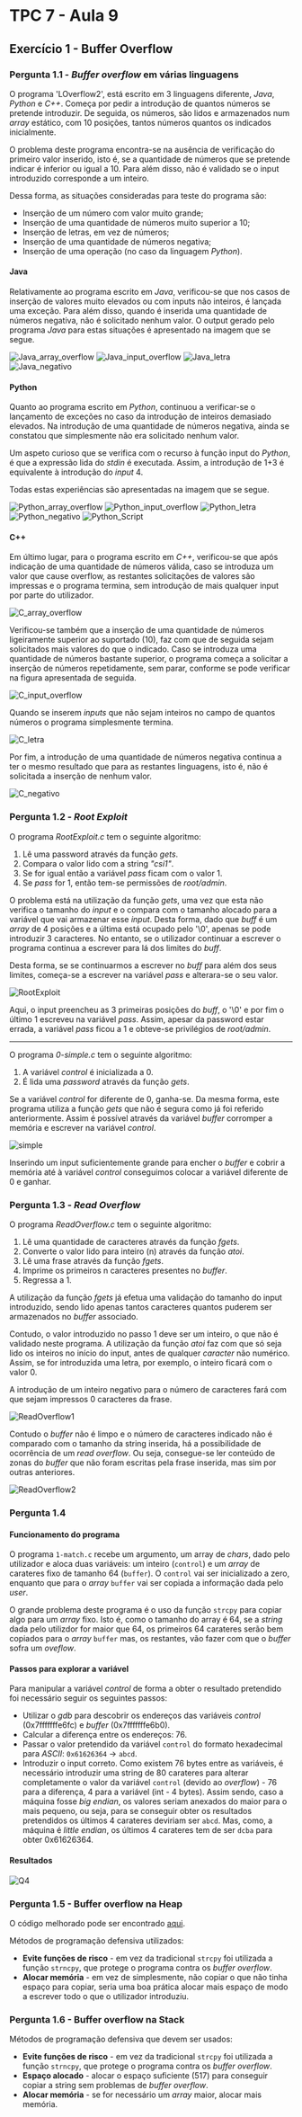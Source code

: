 # TPC 7 - Aula 9

## Exercício 1 - **Buffer Overflow**

### Pergunta 1.1 - *Buffer overflow* em várias linguagens

O programa 'LOverflow2', está escrito em 3 linguagens diferente, *Java*, *Python* e *C++*. Começa por pedir a introdução de quantos números se pretende introduzir. De seguida, os números, são lidos e armazenados num *array* estático, com 10 posições, tantos números quantos os indicados inicialmente.

O problema deste programa encontra-se na ausência de verificação do primeiro valor inserido, isto é, se a quantidade de números que se pretende indicar é inferior ou igual a 10. Para além disso, não é validado se o input introduzido corresponde a um inteiro.

Dessa forma, as situações consideradas para teste do programa são:

+ Inserção de um número com valor muito grande;
+ Inserção de uma quantidade de números muito superior a 10;
+ Inserção de letras, em vez de números;
+ Inserção de uma quantidade de números negativa;
+ Inserção de uma operação (no caso da linguagem *Python*).

#### Java

Relativamente ao programa escrito em *Java*, verificou-se que nos casos de inserção de valores muito elevados ou com inputs não inteiros, é lançada uma exceção. Para além disso, quando é inserida uma quantidade de números negativa, não é solicitado nenhum valor. O output gerado pelo programa *Java* para estas situações é apresentado na imagem que se segue.

![Java_array_overflow](./Imagens/Java_array_overflow.png)
![Java_input_overflow](./Imagens/Java_input_overflow.png)
![Java_letra](./Imagens/Java_letra.png)
![Java_negativo](./Imagens/Java_negativo.png)

#### Python

Quanto ao programa escrito em *Python*, continuou a verificar-se o lançamento de exceções no caso da introdução de inteiros demasiado elevados. Na introdução de uma quantidade de números negativa, ainda se constatou que simplesmente não era solicitado nenhum valor.

Um aspeto curioso que se verifica com o recurso à função input do *Python*, é que a expressão lida do *stdin* é executada. Assim, a introdução de 1+3 é equivalente à introdução do *input* 4.

Todas estas experiências são apresentadas na imagem que se segue.

![Python_array_overflow](./Imagens/Python_array_overflow.png)
![Python_input_overflow](./Imagens/Python_input_overflow.png)
![Python_letra](./Imagens/Python_letra.png)
![Python_negativo](./Imagens/Python_negativo.png)
![Python_Script](./Imagens/Python_Script.png)

#### C++

Em último lugar, para o programa escrito em *C++*, verificou-se que após indicação de uma quantidade de números válida, caso se introduza um valor que cause overflow, as restantes solicitações de valores são impressas e o programa termina, sem introdução de mais qualquer input por parte do utilizador.

![C_array_overflow](./Imagens/C++_array_overflow.png)

Verificou-se também que a inserção de uma quantidade de números ligeiramente superior ao suportado (10), faz com que de seguida sejam solicitados mais valores do que o indicado. Caso se introduza uma quantidade de números bastante superior, o programa começa a solicitar a inserção de números repetidamente, sem parar, conforme se pode verificar na figura apresentada de seguida.

![C_input_overflow](./Imagens/C++_input_overflow.png)

Quando se inserem *inputs* que não sejam inteiros no campo de quantos números o programa simplesmente termina.

![C_letra](./Imagens/C++_letra.png)

Por fim, a introdução de uma quantidade de números negativa continua a ter o mesmo resultado que para as restantes linguagens, isto é, não é solicitada a inserção de nenhum valor.

![C_negativo](./Imagens/C++_negativo.png)

### Pergunta 1.2 - *Root Exploit*

O programa *RootExploit.c* tem o seguinte algoritmo:

1. Lê uma password através da função *gets*.
2. Compara o valor lido com a string *"csi1"*.
3. Se for igual então a variável *pass* ficam com o valor 1.
4. Se *pass* for 1, então tem-se permissões de *root/admin*.

O problema está na utilização da função *gets*, uma vez que esta não verifica o tamanho do *input* e o compara com o tamanho alocado para a variável que vai armazenar esse *input*. Desta forma, dado que *buff* é um *array* de 4 posições e a última está ocupado pelo '\0', apenas se pode introduzir 3 caracteres. No entanto, se o utilizador continuar a escrever o programa continua a escrever para lá dos limites do *buff*.

Desta forma, se se continuarmos a escrever no *buff* para além dos seus limites, começa-se a escrever na variável *pass* e alterara-se o seu valor.

![RootExploit](./Imagens/RootExploit.png)

Aqui, o input preencheu as 3 primeiras posições do *buff*, o '\0' e por fim o último 1 escreveu na variável *pass*. Assim, apesar da password estar errada, a variável *pass* ficou a 1 e obteve-se privilégios de *root/admin*.

---

O programa *0-simple.c* tem o seguinte algoritmo:

1. A variável *control* é inicializada a 0.
2. É lida uma *password* através da função *gets*.

Se a variável *control* for diferente de 0, ganha-se.
Da mesma forma, este programa utiliza a função *gets* que não é segura como já foi referido anteriormente. Assim é possível através da variável *buffer* corromper a memória e escrever na variável *control*.

![simple](./Imagens/simples.png)

Inserindo um input suficientemente grande para encher o *buffer* e cobrir a memória até à variável *control* conseguimos colocar a variável diferente de 0 e ganhar.

### Pergunta 1.3 - *Read Overflow*

O programa *ReadOverflow.c* tem o seguinte algoritmo:

1. Lê uma quantidade de caracteres através da função *fgets*.
2. Converte o valor lido para inteiro (n) através da função *atoi*.
3. Lê uma frase através da função *fgets*.
4. Imprime os primeiros n caracteres presentes no *buffer*.
5. Regressa a 1.

A utilização da função *fgets* já efetua uma validação do tamanho do input introduzido, sendo lido apenas tantos caracteres quantos puderem ser armazenados no *buffer* associado.

Contudo, o valor introduzido no passo 1 deve ser um inteiro, o que não é validado neste programa. A utilização da função *atoi* faz com que só seja lido os inteiros no início do input, antes de qualquer *caracter* não numérico. Assim, se for introduzida uma letra, por exemplo, o inteiro ficará com o valor 0.

A introdução de um inteiro negativo para o número de caracteres fará com que sejam impressos 0 caracteres da frase.

![ReadOverflow1](./Imagens/ReadOverflow1.png)

Contudo o *buffer* não é limpo e o número de caracteres indicado não é comparado com o tamanho da string inserida, há a possibilidade de ocorrência de um *read overflow*. Ou seja, consegue-se ler conteúdo de zonas do *buffer* que não foram escritas pela frase inserida, mas sim por outras anteriores.

![ReadOverflow2](./Imagens/ReadOverflow2.png)

### Pergunta 1.4 

#### Funcionamento do programa

O programa ```1-match.c``` recebe um argumento, um array de *chars*, dado pelo utilizador e aloca duas variáveis: um inteiro (```control```) e um *array* de carateres fixo de tamanho 64 (```buffer```). O ```control``` vai ser inicializado a zero, enquanto que para o *array* ```buffer``` vai ser copiada a informação dada pelo *user*.

O grande problema deste programa é o uso da função ```strcpy``` para copiar algo para um *array* fixo. Isto é, como o tamanho do array é 64, se a *string* dada pelo utilizdor for maior que 64, os primeiros 64 carateres serão bem copiados para o *array* ```buffer``` mas, os restantes, vão fazer com que o *buffer* sofra um *oveflow*.

#### Passos para explorar a variável

Para manipular a variável *control* de forma a obter o resultado pretendido foi necessário seguir os seguintes passos:

- Utilizar o *gdb* para descobrir os endereços das variáveis *control* (0x7fffffffe6fc) e *buffer* (0x7fffffffe6b0).
- Calcular a diferença entre os endereços: 76.
- Passar o valor pretendido da variável ```control``` do formato hexadecimal para *ASCII*: ```0x61626364``` -> ```abcd```.
- Introduzir o input correto. Como existem 76 bytes entre as variáveis, é necessário introduzir uma string de 80 carateres para alterar completamente o valor da variável ```control``` (devido ao *overflow*) - 76 para a diferença, 4 para a variável (int - 4 bytes). Assim sendo, caso a máquina fosse *big endian*, os valores seriam anexados do maior para o mais pequeno, ou seja, para se conseguir obter os resultados pretendidos os últimos 4 carateres deviriam ser ```abcd```. Mas, como, a máquina é *little endian*, os últimos 4 carateres tem de ser ```dcba``` para obter 0x61626364.

#### Resultados

![Q4](./Imagens/Q4.jpg)

### Pergunta 1.5 - Buffer overflow na Heap

O código melhorado pode ser encontrado [aqui](https://github.com/uminho-miei-engseg-19-20/Grupo4/blob/master/TPC7/codigofonte/overflowHeap.1.c).

Métodos de programação defensiva utilizados:

- **Evite funções de risco** - em vez da tradicional ```strcpy``` foi utilizada a função ```strncpy```, que protege o programa contra os *buffer overflow*.
- **Alocar memória** - em vez de simplesmente, não copiar o que não tinha espaço para copiar, seria uma boa prática alocar mais espaço de modo a escrever todo o que o utilizador introduziu.

### Pergunta 1.6 - Buffer overflow na Stack

Métodos de programação defensiva que devem ser usados:

- **Evite funções de risco** - em vez da tradicional ```strcpy``` foi utilizada a função ```strncpy```, que protege o programa contra os *buffer overflow*.
- **Espaço alocado** - alocar o espaço suficiente (517) para conseguir copiar a string sem problemas de *buffer overflow*.
- **Alocar memória** - se for necessário um *array* maior, alocar mais memória.
